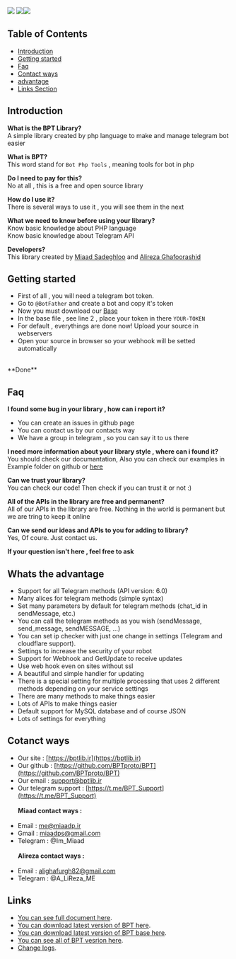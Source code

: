<img src="https://img.shields.io/badge/Version-2.030-blue?style=for-the-badge&logo=V"> <img src="https://img.shields.io/badge/php-+7.4-green?style=for-the-badge&logo=php"><img src="https://img.shields.io/badge/License-MIT-gold?style=for-the-badge&logo=surveymonkey">

## Table of Contents
- [Introduction](#introduction) 
- [Getting started](#getting-started)
- [Faq](#faq)
- [Contact ways](#cotanct-ways)
- [advantage](#whats-the-advantage)
- [Links Section](#links)

## Introduction
**What is the BPT Library?** <br>
A simple library created by php language to make and manage telegram bot easier

**What is BPT?** <br>
This word stand for `Bot Php Tools` , meaning tools for bot in php

**Do I need to pay for this?** <br>
No at all , this is a free and open source library

**How do I use it?** <br>
There is several ways to use it , you will see them in the next

**What we need to know before using your library?** <br>
Know basic knowledge about PHP language <br>
Know basic knowledge about Telegram API

**Developers?** <br>
This library created by [Miaad Sadeghloo](https://github.com/miaadp) and [Alireza Ghafoorashid](https://github.com/Alireza-ME)

## Getting started
- First of all , you will need a telegram bot token.
- Go to `@BotFather` and create a bot and copy it's token
- Now you must download our [Base](#links)
- In the base file , see line 2 , place your token in there `YOUR-TOKEN`
- For default , everythings are done now! Upload your source in webservers
- Open your source in browser so your webhook will be setted automatically
<br>
**Done**

## Faq

**I found some bug in your library , how can i report it?** <br>
- You can create an issues in github page
- You can contact us by our contacts way
- We have a group in telegram , so you can say it to us there

**I need more information about your library style , where can i found it?** <br>
You should check our documantation, Also you can check our examples in Example folder on github or [here](https://dl.bptlib.ir/examples)

**Can we trust your library?** <br>
You can check our code! Then check if you can trust it or not :)

**All of the APIs in the library are free and permanent?** <br>
All of our APIs in the library are free. Nothing in the world is permanent but we are tring to keep it online

**Can we send our ideas and APIs to you for adding to library?** <br>
Yes, Of coure. Just contact us.

**If your question isn't here , feel free to ask** <br>

## Whats the advantage
- Support for all Telegram methods (API version: 6.0)
- Many alices for telegram methods (simple syntax)
- Set many parameters by default for telegram methods (chat_id in sendMessage, etc.)
- You can call the telegram methods as you wish (sendMessage, send_message, sendMESSAGE, ...)
- You can set ip checker with just one change in settings (Telegram and cloudflare support).
- Settings to increase the security of your robot
- Support for Webhook and GetUpdate to receive updates
- Use web hook even on sites without ssl
- A beautiful and simple handler for updating
- There is a special setting for multiple processing that uses 2 different methods depending on your service settings
- There are many methods to make things easier
- Lots of APIs to make things easier
- Default support for MySQL database and of course JSON
- Lots of settings for everything

## Cotanct ways
- Our site : [https://bptlib.ir](https://bptlib.ir)
- Our github : [https://github.com/BPTproto/BPT](https://github.com/BPTproto/BPT)
- Our email : support@bptlib.ir
- Our telegram support : [https://t.me/BPT_Support](https://t.me/BPT_Support)
<br><br>
**Miaad contact ways :**
<br><br>
- Email : me@miaadp.ir
- Gmail : miaadps@gmail.com
- Telegram : @Im_Miaad
<br><br>
**Alireza contact ways :**
<br><br>
- Email : alighafurgh82@gmail.com
- Telegram : @A_LiReza_ME

## Links
- [You can see full document  here](https://bptlib.ir/doc).<br>
- [You can download latest version of BPT here](https://dl.bptlib.ir/BPT.php).<br>
- [You can download latest version of BPT base here](https://dl.bptlib.ir/base.php).<br>
- [You can see all of BPT vesrion here](https://dl.bptlib.ir/BPT).
- [Change logs](https://github.com/BPTproto/BPT/blob/main/change_log.md).
